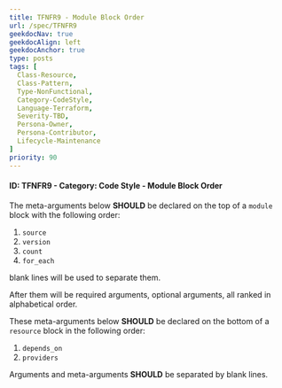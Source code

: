 ```yaml
---
title: TFNFR9 - Module Block Order
url: /spec/TFNFR9
geekdocNav: true
geekdocAlign: left
geekdocAnchor: true
type: posts
tags: [
  Class-Resource,
  Class-Pattern,
  Type-NonFunctional,
  Category-CodeStyle,
  Language-Terraform,
  Severity-TBD,
  Persona-Owner,
  Persona-Contributor,
  Lifecycle-Maintenance
]
priority: 90
---
```


#### ID: TFNFR9 - Category: Code Style - Module Block Order

The meta-arguments below **SHOULD** be declared on the top of a `module` block with the following order:

1. `source`
2. `version`
3. `count`
4. `for_each`

blank lines will be used to separate them.

After them will be required arguments, optional arguments, all ranked in alphabetical order.

These meta-arguments below **SHOULD** be declared on the bottom of a `resource` block in the following order:

1. `depends_on`
2. `providers`

Arguments and meta-arguments **SHOULD** be separated by blank lines.
